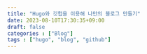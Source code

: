 ```yaml
---
title: "Hugo와 깃헙을 이용해 나만의 블로그 만들기"
date: 2023-08-10T17:30:35+09:00
draft: false
categories : ["Blog"]
tags : ["hugo", "blog", "github"]
---
```


